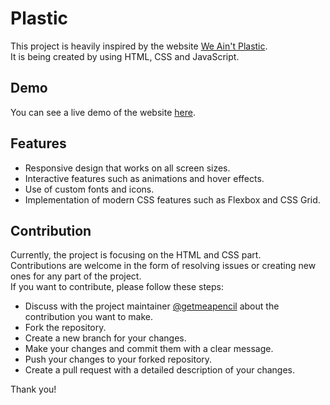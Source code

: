 # Plastic
This project is heavily inspired by the website [We Ain't Plastic](https://weaintplastic.com/).  
It is being created by using HTML, CSS and JavaScript.

## Demo
You can see a live demo of the website [here](https://synergycamp.github.io/Plastic/).

## Features
- Responsive design that works on all screen sizes.
- Interactive features such as animations and hover effects.
- Use of custom fonts and icons.
- Implementation of modern CSS features such as Flexbox and CSS Grid.

## Contribution
Currently, the project is focusing on the HTML and CSS part.  
Contributions are welcome in the form of resolving issues or creating new ones for any part of the project.  
If you want to contribute, please follow these steps:
- Discuss with the project maintainer [@getmeapencil](https://github.com/getmeapencil) about the contribution you want to make.
- Fork the repository.
- Create a new branch for your changes.
- Make your changes and commit them with a clear message.
- Push your changes to your forked repository.
- Create a pull request with a detailed description of your changes.

Thank you!
